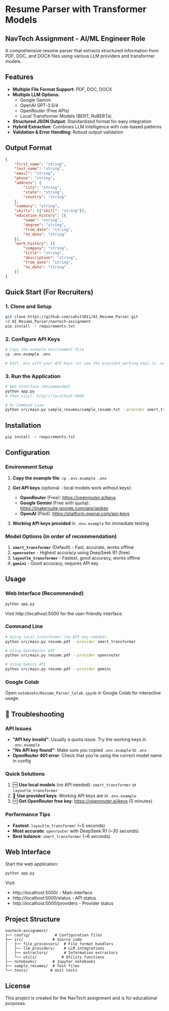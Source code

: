 # Resume Parser with Transformer Models

## NavTech Assignment - AI/ML Engineer Role

A comprehensive resume parser that extracts structured information from PDF, DOC, and DOCX files using various LLM providers and transformer models.

## Features

- **Multiple File Format Support**: PDF, DOC, DOCX
- **Multiple LLM Options**:
  - Google Gemini
  - OpenAI GPT-3.5/4
  - OpenRouter (Free APIs)
  - Local Transformer Models (BERT, RoBERTa)
- **Structured JSON Output**: Standardized format for easy integration
- **Hybrid Extraction**: Combines LLM intelligence with rule-based patterns
- **Validation & Error Handling**: Robust output validation

## Output Format

```json
{
    "first_name": "string",
    "last_name": "string", 
    "email": "string",
    "phone": "string",
    "address": {
        "city": "string",
        "state": "string", 
        "country": "string"
    },
    "summary": "string",
    "skills": [{"skill": "string"}],
    "education_history": [{
        "name": "string",
        "degree": "string",
        "from_date": "string",
        "to_date": "string"
    }],
    "work_history": [{
        "company": "string",
        "title": "string", 
        "description": "string",
        "from_date": "string",
        "to_date": "string"
    }]
}
```

## Quick Start (For Recruiters)

### 1. Clone and Setup
```bash
git clone https://github.com/sahit1011/AI_Resume_Parser.git
cd AI_Resume_Parser/navtech-assignment
pip install -r requirements.txt
```

### 2. Configure API Keys
```bash
# Copy the example environment file
cp .env.example .env

# Edit .env with your API keys (or use the provided working keys in .env.example)
```

### 3. Run the Application
```bash
# Web Interface (Recommended)
python app.py
# Then visit: http://localhost:5000

# Or Command Line
python src/main.py sample_resumes/sample_resume.txt --provider smart_transformer
```

## Installation

```bash
pip install -r requirements.txt
```

## Configuration

### Environment Setup
1. **Copy the example file**: `cp .env.example .env`
2. **Get API keys** (optional - local models work without keys):
   - **OpenRouter** (Free): https://openrouter.ai/keys
   - **Google Gemini** (Free with quota): https://makersuite.google.com/app/apikey
   - **OpenAI** (Paid): https://platform.openai.com/api-keys

3. **Working API keys provided** in `.env.example` for immediate testing

### Model Options (in order of recommendation)
1. **`smart_transformer`** (Default) - Fast, accurate, works offline
2. **`openrouter`** - Highest accuracy using DeepSeek R1 (free)
3. **`layoutlm_transformer`** - Fastest, good accuracy, works offline
4. **`gemini`** - Good accuracy, requires API key

## Usage

### Web Interface (Recommended)
```bash
python app.py
```
Visit http://localhost:5000 for the user-friendly interface.

### Command Line
```bash
# Using local transformer (no API key needed)
python src/main.py resume.pdf --provider smart_transformer

# Using OpenRouter API
python src/main.py resume.pdf --provider openrouter

# Using Gemini API
python src/main.py resume.pdf --provider gemini
```

### Google Colab
Open `notebooks/Resume_Parser_Colab.ipynb` in Google Colab for interactive usage.

## 🚨 Troubleshooting

### API Issues
- **"API key invalid"**: Usually a quota issue. Try the working keys in `.env.example`
- **"No API key found"**: Make sure you copied `.env.example` to `.env`
- **OpenRouter 401 error**: Check that you're using the correct model name in config

### Quick Solutions
1. 🆓 **Use local models** (no API needed): `smart_transformer` or `layoutlm_transformer`
2. 🔑 **Use provided keys**: Working API keys are in `.env.example`
3. 🆓 **Get OpenRouter free key**: https://openrouter.ai/keys (5 minutes)

### Performance Tips
- **Fastest**: `layoutlm_transformer` (~5 seconds)
- **Most accurate**: `openrouter` with DeepSeek R1 (~30 seconds)
- **Best balance**: `smart_transformer` (~6 seconds)

## Web Interface

Start the web application:
```bash
python app.py
```

Visit:
- http://localhost:5000/ - Main interface
- http://localhost:5000/status - API status
- http://localhost:5000/providers - Provider status

## Project Structure

```
navtech-assignment/
├── config/           # Configuration files
├── src/             # Source code
│   ├── file_processors/  # File format handlers
│   ├── llm_providers/    # LLM integrations
│   ├── extractors/       # Information extractors
│   └── utils/           # Utility functions
├── notebooks/       # Jupyter notebooks
├── sample_resumes/  # Test files
└── tests/          # Unit tests
```

## License

This project is created for the NavTech assignment and is for educational purposes.
